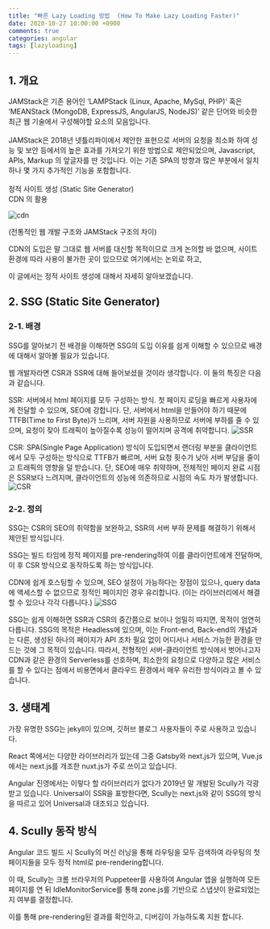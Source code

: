 ```yaml
---
title: "빠른 Lazy Loading 방법  (How To Make Lazy Loading Faster)"
date: 2020-10-27 10:00:00 +0900
comments: true
categories: angular
tags: [lazyloading]
---
```



## 1. 개요
JAMStack은  기존 용어인 ‘LAMPStack (Linux, Apache, MySql, PHP)’ 혹은 ‘MEANStack (MongoDB, ExpressJS, AngularJS, NodeJS)’ 같은 단어와 비슷한 최근 웹 기술에서 구성해야할 요소의 모음입니다.<br/>
<br/>
JAMStack은 2018년 넷틀리파이에서 제안한 표현으로 서버의 요청을 최소화 하여 성능 및 보안 등에서의 높은 효과를 가져오기 위한 방법으로 제안되었으며, Javascript, APIs, Markup 의 앞글자를 딴 것입니다. 이는 기존 SPA의 방향과 많은 부분에서 일치하나 몇 가지 추가적인 기능을 포함합니다. <br/>
<br/>
정적 사이트 생성 (Static Site Generator)<br/>
CDN 의 활용<br/>

![cdn](https://t1.daumcdn.net/cfile/tistory/99C3E0435F3641130F)


(전통적인 웹 개발 구조와 JAMStack 구조의 차이)



CDN의 도입은 말 그대로 웹 서버를 대신할 목적이므로 크게 논의할 바 없으며, 사이트 환경에 따라 사용이 불가한 곳이 있으므로 여기에서는 논외로 하고, 

이 글에서는 정적 사이트 생성에 대해서 자세히 알아보겠습니다.



## 2. SSG (Static Site Generator)
### 2-1. 배경
SSG를 알아보기 전 배경을 이해하면 SSG의 도입 이유를 쉽게 이해할 수 있으므로 배경에 대해서 알아볼 필요가 있습니다.

웹 개발자라면 CSR과 SSR에 대해 들어보셨을 것이라 생각합니다. 이 둘의 특징은 다음과 같습니다.

SSR: 서버에서 html 페이지를 모두 구성하는 방식. 첫 페이지 로딩을 빠르게 사용자에게 전달할 수 있으며, SEO에 강합니다. 
단, 서버에서 html을 만들어야 하기 때문에 TTFB(Time to First Byte)가 느리며, 서버 자원을 사용하므로 서버에 부하를 줄 수 있으며, 요청이 잦아 트래픽이 높아질수록 성능이 떨어지며 공격에 취약합니다.
![SSR](https://unicorn-utterances.com/b3d14065d4f3d7e5aa6de108174946eb/ssr.svg)

CSR: SPA(Single Page Application) 방식이 도입되면서 랜더링 부분을 클라이언트에서 모두 구성하는 방식으로 TTFB가 빠르며, 서버 요청 횟수가 낮아 서버 부담을 줄이고 트래픽의 영향을 덜 받습니다.
단, SEO에 매우 취약하며, 전체적인 페이지 완료 시점은 SSR보다 느려지며, 클라이언트의 성능에 의존하므로 시점의 속도 차가 발생합니다.
![CSR](https://unicorn-utterances.com/6ef74dd32a6c239ddddab157667aa542/csr.svg)


### 2-2. 정의
SSG는 CSR의 SEO의 취약함을 보완하고, SSR의 서버 부하 문제를 해결하기 위해서 제안된 방식입니다. 

SSG는 빌드 타임에 정적 페이지를 pre-rendering하여 이를 클라이언트에게 전달하며, 이 후 CSR 방식으로 동작하도록 하는 방식입니다.

CDN에 쉽게 호스팅할 수 있으며, SEO 설정이 가능하다는 장점이 있으나, query data에 액세스할 수 없으므로 정적인 페이지인 경우 유리합니다. (이는 라이브러리에서 해결할 수 있으나 각각 다릅니다.)
![SSG](https://unicorn-utterances.com/241bc1a087bc9659d71d3655a36d1718/ssg.svg)






SSG는 쉽게 이해하면 SSR과 CSR의 중간쯤으로 보이나 엄밀히 따지면, 목적이 엄연히 다릅니다. SSG의 목적은 Headless에 있으며, 이는 Front-end, Back-end의 개념과는 다른, 생성된 하나의 페이지가 API 조차 필요 없이 어디서나 서비스 가능한 환경을 만드는 것에 그 목적이 있습니다. 따라서, 전형적인 서버-클라이언트 방식에서 벗어나고자 CDN과 같은 환경의 Serverless를 선호하며, 최소한의 요청으로 다양하고 많은 서비스를 할 수 있다는 점에서 비용면에서 클라우드 환경에서 매우 유리한 방식이라고 볼 수 있습니다.





## 3. 생태계 
가장 유명한 SSG는 jekyll이 있으며, 깃허브 블로그 사용자들이 주로 사용하고 있습니다.

React 쪽에서는 다양한 라이브러리가 있는데 그중 Gatsby와 next.js가 있으며, Vue.js에서는 next.js를 개조한 nuxt.js가 주로 쓰이고 있습니다.

Angular 진영에서는 이렇다 할 라이브러리가 없다가 2019년 말 개발된 Scully가 각광받고 있습니다. Universal이 SSR을 표방한다면, Scully는 next.js와 같이 SSG의 방식을 따르고 있어 Universal과 대조되고 있습니다.



## 4. Scully 동작 방식
Angular 코드 빌드 시 Scully의 머신 러닝을 통해 라우팅을 모두 검색하여 라우팅의 첫 페이지들을 모두 정적 html로 pre-rendering합니다. 

이 때, Scully는 크롬 브라우저의 Puppeteer를 사용하여 Angular 앱을 실행하여 모든 페이지를 연 뒤 IdleMonitorService를 통해 zone.js를 기반으로 스냅샷이 완료되었는지 여부를 결정합니다.

이를 통해 pre-rendering된 결과를 확인하고, 디버깅이 가능하도록 지원 합니다.

